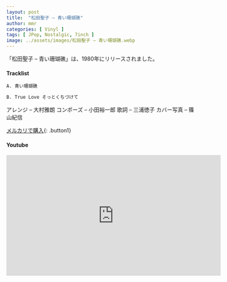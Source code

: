 ```yaml
---
layout: post
title:  "松田聖子 – 青い珊瑚礁"
author: mmr
categories: [ Vinyl ]
tags: [ JPop, Nostalgic, 7inch ]
image: ../assets/images/松田聖子 – 青い珊瑚礁.webp
---
```


「松田聖子 – 青い珊瑚礁」は、1980年にリリースされました。

#### Tracklist
```md
A. 青い珊瑚礁 

B. True Love そっとくちづけて
```

アレンジ – 大村雅朗
コンポーズ – 小田裕一郎
歌詞 – 三浦徳子
カバー写真 – 篠山紀信

[メルカリで購入](https://jp.mercari.com/item/m25110922187?afid=6142608987){: .button1}

#### Youtube
<iframe width="560" height="315" src="https://www.youtube.com/embed/mrgApjHbRLw?si=4S6VhJdtT4EWiMrx" title="YouTube video player" frameborder="0" allow="accelerometer; autoplay; clipboard-write; encrypted-media; gyroscope; picture-in-picture; web-share" referrerpolicy="strict-origin-when-cross-origin" allowfullscreen></iframe>